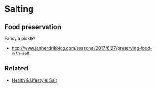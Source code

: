 # Salting

## Food preservation

Fancy a pickle?

- http://www.janhendrikblog.com/seasonal/2017/6/27/preserving-food-with-salt

## Related

- [Health & Lifestyle: Salt](../lifestyle-and-health/salt.md)